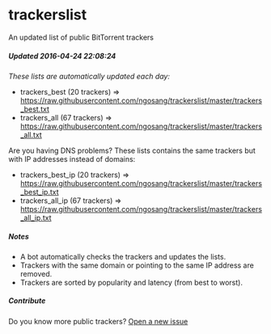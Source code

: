 # trackerslist
An updated list of public BitTorrent trackers
##### Updated 2016-04-24 22:08:24
*These lists are automatically updated each day:*

* trackers_best (20 trackers) => https://raw.githubusercontent.com/ngosang/trackerslist/master/trackers_best.txt
* trackers_all (67 trackers) => https://raw.githubusercontent.com/ngosang/trackerslist/master/trackers_all.txt

Are you having DNS problems? These lists contains the same trackers but with IP addresses instead of domains:
* trackers_best_ip (20 trackers) => https://raw.githubusercontent.com/ngosang/trackerslist/master/trackers_best_ip.txt
* trackers_all_ip (67 trackers) => https://raw.githubusercontent.com/ngosang/trackerslist/master/trackers_all_ip.txt

##### Notes
* A bot automatically checks the trackers and updates the lists.
* Trackers with the same domain or pointing to the same IP address are removed.
* Trackers are sorted by popularity and latency (from best to worst).

##### Contribute
Do you know more public trackers? [Open a new issue](https://github.com/ngosang/trackerslist/issues/new)

